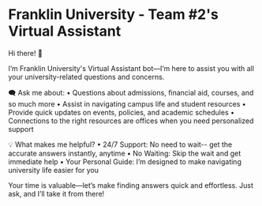 # Franklin University - Team #2's Virtual Assistant

Hi there! 👋 

I’m Franklin University's Virtual Assistant bot—I’m here to assist you with all your university-related questions and concerns.

🗨️ Ask me about:
•    Questions about admissions, financial aid, courses, and so much more
•    Assist in navigating campus life and student resources
•    Provide quick updates on events, policies, and academic schedules
•    Connections to the right resources are offices when you need personalized support

💡 What makes me helpful?
•    24/7 Support: No need to wait-- get the accurate answers instantly, anytime
•    No Waiting: Skip the wait and get immediate help
•    Your Personal Guide: I’m designed to make navigating university life easier for you

Your time is valuable—let’s make finding answers quick and effortless. Just ask, and I’ll take it from there!